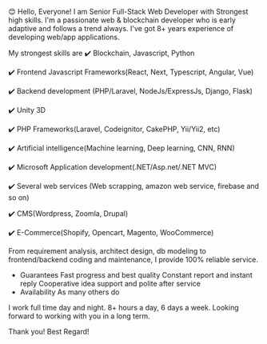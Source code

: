 😊 Hello, Everyone!
I am Senior Full-Stack Web Developer with Strongest high skills.
I'm a passionate web & blockchain developer who is early adaptive and follows a trend always.
I've got 8+ years experience of developing web/app applications.

My strongest skills are
✔️ Blockchain, Javascript, Python

✔️ Frontend Javascript Frameworks(React, Next, Typescript, Angular, Vue)

✔️ Backend development (PHP/Laravel, NodeJs/ExpressJs, Django, Flask)

✔️ Unity 3D

✔️ PHP Frameworks(Laravel, Codeignitor, CakePHP, Yii/Yii2, etc)

✔️ Artificial intelligence(Machine learning, Deep learning, CNN, RNN)

✔️ Microsoft Application development(.NET/Asp.net/.NET MVC)

✔️ Several web services (Web scrapping, amazon web service, firebase and so on)

✔️ CMS(Wordpress, Zoomla, Drupal)

✔️ E-Commerce(Shopify, Opencart, Magento, WooCommerce)

From requirement analysis, architect design, db modeling to frontend/backend coding and maintenance, I provide 100% reliable service.
- Guarantees Fast progress and best quality Constant report and instant reply Cooperative idea support and polite after service
- Availability As many others do

I work full time day and night. 8+ hours a day, 6 days a week.
Looking forward to working with you in a long term.

Thank you!
Best Regard!
